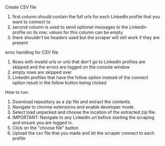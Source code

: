 Create CSV file
1) first column should contain the full urls for each LinkedIn profile that you want to connect to
2) second column is used to send optional messages to the LinkedIn profile on its row; values for this column can be empty
3) there shouldn't be headers used but the scraper will still work if they are present

error handling for CSV file
1) Rows with invalid urls or urls that don't go to LinkedIn profiles are skipped and the errors are logged on the console window
2) empty rows are skipped over
3) LinkedIn profiles that have the follow option instead of the connect option result in the follow button being clicked

How to run:
1) Download repository as a zip file and extract the contents.
2) Navigate to chrome extensions and enable developer mode.
3) Select load unpacked and choose the location of the extracted zip file.
4) IMPORTANT: Navigate to any LinkedIn url before starting the scraping and ensure you are logged in.
5) Click on the "choose file" button
6) Upload the csv file that you made and let the scraper connect to each profile
